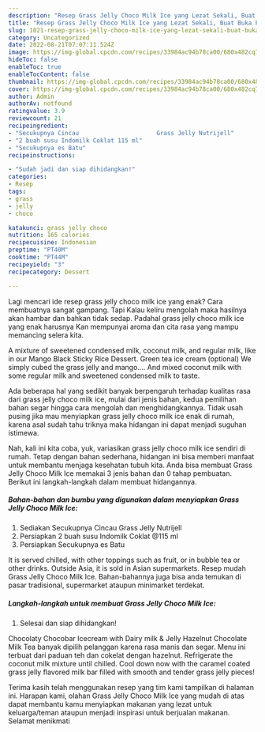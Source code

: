```yaml
---
description: "Resep Grass Jelly Choco Milk Ice yang Lezat Sekali, Buat Buka Puasa Bisa Manjain Lidah"
title: "Resep Grass Jelly Choco Milk Ice yang Lezat Sekali, Buat Buka Puasa Bisa Manjain Lidah"
slug: 1021-resep-grass-jelly-choco-milk-ice-yang-lezat-sekali-buat-buka-puasa-bisa-manjain-lidah
category: Uncategorized
date: 2022-08-21T07:07:11.524Z
image: https://img-global.cpcdn.com/recipes/33984ac94b78ca00/680x482cq70/grass-jelly-choco-milk-ice-foto-resep-utama.jpg
hideToc: false
enableToc: true
enableTocContent: false
thumbnail: https://img-global.cpcdn.com/recipes/33984ac94b78ca00/680x482cq70/grass-jelly-choco-milk-ice-foto-resep-utama.jpg
cover: https://img-global.cpcdn.com/recipes/33984ac94b78ca00/680x482cq70/grass-jelly-choco-milk-ice-foto-resep-utama.jpg
author: Admin
authorAv: notfound
ratingvalue: 3.9
reviewcount: 21
recipeingredient:
- "Secukupnya Cincau                      Grass Jelly Nutrijell"
- "2 buah susu Indomilk Coklat 115 ml"
- "Secukupnya es Batu"
recipeinstructions:

- "Sudah jadi dan siap dihidangkan!"
categories:
- Resep
tags:
- grass
- jelly
- choco

katakunci: grass jelly choco 
nutrition: 165 calories
recipecuisine: Indonesian
preptime: "PT40M"
cooktime: "PT44M"
recipeyield: "3"
recipecategory: Dessert

---
```



Lagi mencari ide resep grass jelly choco milk ice yang enak? Cara membuatnya sangat gampang. Tapi Kalau keliru mengolah maka hasilnya akan hambar dan bahkan tidak sedap. Padahal grass jelly choco milk ice yang enak harusnya Kan mempunyai aroma dan cita rasa yang mampu memancing selera kita.


A mixture of sweetened condensed milk, coconut milk, and regular milk, like in our Mango Black Sticky Rice Dessert. Green tea ice cream (optional) We simply cubed the grass jelly and mango…. And mixed coconut milk with some regular milk and sweetened condensed milk to taste.

Ada beberapa hal yang sedikit banyak berpengaruh terhadap kualitas rasa dari grass jelly choco milk ice, mulai dari jenis bahan, kedua pemilihan bahan segar hingga cara mengolah dan menghidangkannya. Tidak usah pusing jika mau menyiapkan grass jelly choco milk ice enak di rumah, karena asal sudah tahu triknya maka hidangan ini dapat menjadi suguhan istimewa.


Nah, kali ini kita coba, yuk, variasikan grass jelly choco milk ice sendiri di rumah. Tetap dengan bahan sederhana, hidangan ini bisa memberi manfaat untuk membantu menjaga kesehatan tubuh kita. Anda bisa membuat Grass Jelly Choco Milk Ice memakai 3 jenis bahan dan 0 tahap pembuatan. Berikut ini langkah-langkah dalam membuat hidangannya.

<!--inarticleads1-->

##### Bahan-bahan dan bumbu yang digunakan dalam menyiapkan Grass Jelly Choco Milk Ice:

1. Sediakan Secukupnya Cincau                      Grass Jelly Nutrijell
1. Persiapkan 2 buah susu Indomilk Coklat @115 ml
1. Persiapkan Secukupnya es Batu


It is served chilled, with other toppings such as fruit, or in bubble tea or other drinks. Outside Asia, it is sold in Asian supermarkets. Resep mudah Grass Jelly Choco Milk Ice. Bahan-bahannya juga bisa anda temukan di pasar tradisional, supermarket ataupun minimarket terdekat. 

<!--inarticleads2-->

##### Langkah-langkah untuk membuat Grass Jelly Choco Milk Ice:


1. Selesai dan siap dihidangkan!

Chocolaty Chocobar Icecream with Dairy milk &amp; Jelly Hazelnut Chocolate Milk Tea banyak dipilih pelanggan karena rasa manis dan segar. Menu ini terbuat dari paduan teh dan cokelat dengan hazelnut. Refrigerate the coconut milk mixture until chilled. Cool down now with the caramel coated grass jelly flavored milk bar filled with smooth and tender grass jelly pieces! 

Terima kasih telah menggunakan resep yang tim kami tampilkan di halaman ini. Harapan kami, olahan Grass Jelly Choco Milk Ice yang mudah di atas dapat membantu kamu menyiapkan makanan yang lezat untuk keluarga/teman ataupun menjadi inspirasi untuk berjualan makanan. Selamat menikmati
